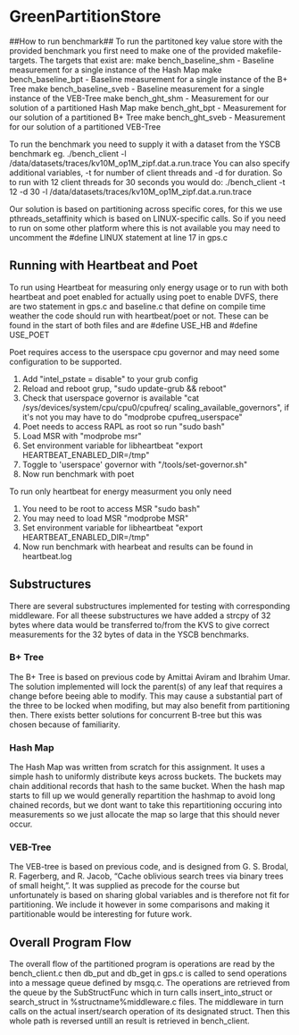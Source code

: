 # GreenPartitionStore #

##How to run benchmark##
To run the partitoned key value store with the provided benchmark you first need to make one of the provided makefile-targets. The targets that exist are:
make bench_baseline_shm  - Baseline measurement for a single instance of the Hash Map
make bench_baseline_bpt  - Baseline measurement for a single instance of the B+ Tree
make bench_baseline_sveb - Baseline measurement for a single instance of the VEB-Tree
make bench_ght_shm   - Measurement for our solution of a partitioned Hash Map
make bench_ght_bpt   - Measurement for our solution of a partitioned B+ Tree
make bench_ght_sveb   - Measurement for our solution of a partitioned VEB-Tree

To run the benchmark you need to supply it with a dataset from the YSCB benchmark eg.
./bench_client -l /data/datasets/traces/kv10M_op1M_zipf.dat.a.run.trace
You can also specify additional variables, -t for number of client threads and -d for duration.
So to run with 12 client threads for 30 seconds you would do:
./bench_client -t 12 -d 30 -l /data/datasets/traces/kv10M_op1M_zipf.dat.a.run.trace

Our solution is based on partitioning across specific cores, for this we use pthreads_setaffinity which is based on LINUX-specific calls. So if you need to run on some other platform where this is not available you may need to uncomment the #define LINUX statement at line 17 in gps.c

## Running with Heartbeat and Poet ##
To run using Heartbeat for measuring only energy usage or to run with both heartbeat and poet enabled for actually using poet to enable DVFS, there are two statement in gps.c and baseline.c that define on compile time weather the code should run with heartbeat/poet or not. These can be found in the start of both files and are #define USE_HB and #define USE_POET

Poet requires access to the userspace cpu governor and may need some configuration to be supported.
1. Add "intel_pstate = disable" to your grub config
2. Reload and reboot grup, "sudo update-grub && reboot"
3. Check that userspace governor is available "cat /sys/devices/system/cpu/cpu0/cpufreq/
scaling_available_governors", if it's not you may have to do "modprobe
cpufreq_userspace"
4. Poet needs to access RAPL as root so run "sudo bash"
5. Load MSR with "modprobe msr"
6. Set environment variable for libheartbeat "export HEARTBEAT_ENABLED_DIR=/tmp"
7. Toggle to 'userspace' governor with "/tools/set-governor.sh"
8. Now run benchmark with poet

To run only heartbeat for energy measurment you only need
1. You need to be root to access MSR "sudo bash"
2. You may need to load MSR "modprobe MSR"
3. Set environment variable for libheartbeat "export HEARTBEAT_ENABLED_DIR=/tmp"
4. Now run benchmark with hearbeat and results can be found in heartbeat.log 

## Substructures ##
There are several substructures implemented for testing with corresponding middleware.
For all theese substructures we have added a strcpy of 32 bytes where data would be transferred to/from the KVS to give correct measurements for the 32 bytes of data in the YSCB benchmarks.
### B+ Tree ###
The B+ Tree is based on previous code by Amittai Aviram and Ibrahim Umar. The solution implemented will lock the parent(s) of any leaf that requires a change before beeing able to modify. This may cause a substantial part of the three to be locked when modifing, but may also benefit from partitioning then. There exists better solutions for concurrent B-tree but this was chosen because of familiarity. 
### Hash Map ###
The Hash Map was written from scratch for this assignment. It uses a simple hash to uniformly distribute keys across buckets. The buckets may chain additional records that hash to the same bucket. When the hash map starts to fill up we would generally repartition the hashmap to avoid long chained records, but we dont want to take this repartitioning occuring into measurements so we just allocate the map so large that this should never occur. 
### VEB-Tree ### 
The VEB-tree is based on previous code, and is designed from G. S. Brodal, R. Fagerberg, and R. Jacob, “Cache oblivious search trees via binary trees of small height,”. It was supplied as precode for the course but unfortunately is based on sharing global variables and is therefore not fit for partitioning. We include it however in some comparisons and making it partitionable would be interesting for future work.

## Overall Program Flow ##
The overall flow of the partitioned program is operations are read by the bench_client.c then db_put and db_get in gps.c is called to send operations into a message queue defined by msgq.c. The operations are retrieved from the queue by the SubStructFunc which in turn calls insert_into_struct or search_struct in %structname%middleware.c files. The middleware in turn calls on the actual insert/search operation of its designated struct. Then this whole path is reversed untill an result is retrieved in bench_client.

